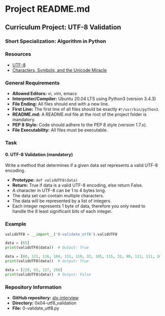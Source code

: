 # Project README.md

## Curriculum Project: UTF-8 Validation

### Short Specialization: Algorithm in Python

### Resources

- [UTF-8](https://intranet.alxswe.com/rltoken/oqFi6P1hNvp9aSuNv---IQ)
- [Characters, Symbols, and the Unicode Miracle](https://intranet.alxswe.com/rltoken/d--jVK8sBSlhkosu7pFzdw)

### General Requirements

- **Allowed Editors:** vi, vim, emacs
- **Interpreter/Compiler:** Ubuntu 20.04 LTS using Python3 (version 3.4.3)
- **File Ending:** All files should end with a new line.
- **First Line:** The first line of all files should be exactly `#!/usr/bin/python3`.
- **README.md:** A README.md file at the root of the project folder is mandatory.
- **PEP 8 Style:** Code should adhere to the PEP 8 style (version 1.7.x).
- **File Executability:** All files must be executable.

### Task

#### 0. UTF-8 Validation (mandatory)

Write a method that determines if a given data set represents a valid UTF-8 encoding.

- **Prototype:** `def validUTF8(data)`
- **Return:** True if data is a valid UTF-8 encoding, else return False.
- A character in UTF-8 can be 1 to 4 bytes long.
- The data set can contain multiple characters.
- The data will be represented by a list of integers.
- Each integer represents 1 byte of data, therefore you only need to handle the 8 least significant bits of each integer.

### Example

```python
validUTF8 = __import__('0-validate_utf8').validUTF8

data = [65]
print(validUTF8(data))  # Output: True

data = [80, 121, 116, 104, 111, 110, 32, 105, 115, 32, 99, 111, 111, 108, 33]
print(validUTF8(data))  # Output: True

data = [229, 65, 127, 256]
print(validUTF8(data))  # Output: False
```

### Repository Information

- **GitHub repository:** [alx-interview](https://github.com/mugambi12/0x04-utf8_validation)
- **Directory:** 0x04-utf8_validation
- **File:** 0-validate_utf8.py
